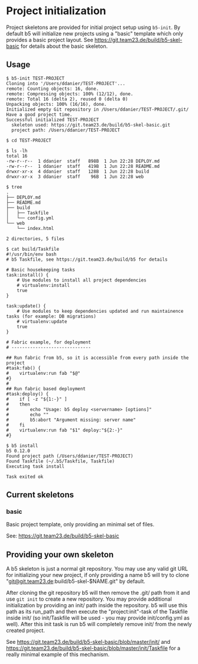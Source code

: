 # Project initialization

Project skeletons are provided for initial project setup using `b5-init`. By default b5 will initialize new projects
using a "basic" template which only provides a basic project layout. See https://git.team23.de/build/b5-skel-basic
for details about the basic skeleton.

## Usage

```console
$ b5-init TEST-PROJECT
Cloning into '/Users/ddanier/TEST-PROJECT'...
remote: Counting objects: 16, done.
remote: Compressing objects: 100% (12/12), done.
remote: Total 16 (delta 2), reused 0 (delta 0)
Unpacking objects: 100% (16/16), done.
Initialized empty Git repository in /Users/ddanier/TEST-PROJECT/.git/
Have a good project time.
Successful initialized TEST-PROJECT
  skeleton used: https://git.team23.de/build/b5-skel-basic.git
  project path: /Users/ddanier/TEST-PROJECT

$ cd TEST-PROJECT

$ ls -lh
total 16
-rw-r--r--  1 ddanier  staff   898B  1 Jun 22:28 DEPLOY.md
-rw-r--r--  1 ddanier  staff   419B  1 Jun 22:28 README.md
drwxr-xr-x  4 ddanier  staff   128B  1 Jun 22:28 build
drwxr-xr-x  3 ddanier  staff    96B  1 Jun 22:28 web

$ tree
.
├── DEPLOY.md
├── README.md
├── build
│   ├── Taskfile
│   └── config.yml
└── web
    └── index.html

2 directories, 5 files

$ cat build/Taskfile
#!/usr/bin/env bash
# b5 Taskfile, see https://git.team23.de/build/b5 for details

# Basic housekeeping tasks
task:install() {
    # Use modules to install all project dependencies
    # virtualenv:install
    true
}

task:update() {
    # Use modules to keep dependencies updated and run maintainence tasks (for example: DB migrations)
    # virtualenv:update
    true
}

# Fabric example, for deployment
# ------------------------------

## Run fabric from b5, so it is accessible from every path inside the project
#task:fab() {
#    virtualenv:run fab "$@"
#}
#
## Run fabric based deployment
#task:deploy() {
#    if [ -z "${1:-}" ]
#    then
#        echo "Usage: b5 deploy <servername> [options]"
#        echo ""
#        b5:abort "Argument missing: server name"
#    fi
#    virtualenv:run fab "$1" deploy:"${2:-}"
#}

$ b5 install
b5 0.12.0
Found project path (/Users/ddanier/TEST-PROJECT)
Found Taskfile (~/.b5/Taskfile, Taskfile)
Executing task install

Task exited ok
```

## Current skeletons

### basic

Basic project template, only providing an minimal set of files.

See: https://git.team23.de/build/b5-skel-basic

## Providing your own skeleton

A b5 skeleton is just a normal git repository. You may use any valid git URL for initializing your new project,
if only providing a name b5 will try to clone "git@git.team23.de:build/b5-skel-$NAME.git" by default.

After cloning the git repository b5 will then remove the .git/ path from it and use `git init` to create a new
repository. You may provide additional initialization by providing an init/ path inside the repository. b5 will
use this path as its run_path and then execute the "project:init"-task of the Taskfile inside init/ (so init/Taskfile
will be used - you may provide init/config.yml as well). After this init task is run b5 will completely remove
init/ from the newly created project.

See https://git.team23.de/build/b5-skel-basic/blob/master/init/ and
https://git.team23.de/build/b5-skel-basic/blob/master/init/Taskfile for a really minimal example of this mechanism. 
